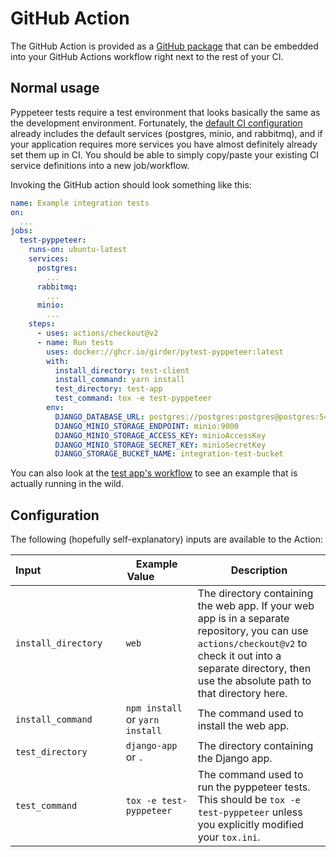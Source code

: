# GitHub Action
The GitHub Action is provided as a [GitHub package](https://github.com/girder/girder-pytest-pyppeteer/pkgs/container/pytest-pyppeteer) that can be embedded into your GitHub Actions workflow right next to the rest of your CI.

## Normal usage

Pyppeteer tests require a test environment that looks basically the same as the development environment. Fortunately, the [default CI configuration](https://github.com/girder/cookiecutter-girder-4/blob/d1912b887133ae2407277f772f6329c082fafb73/%7B%7B%20cookiecutter.project_slug%20%7D%7D/.github/workflows/ci.yml) already includes the default services (postgres, minio, and rabbitmq), and if your application requires more services you have almost definitely already set them up in CI. You should be able to simply copy/paste your existing CI service definitions into a new job/workflow.

Invoking the GitHub action should look something like this:
```yaml
name: Example integration tests
on:
  ...
jobs:
  test-pyppeteer:
    runs-on: ubuntu-latest
    services:
      postgres:
        ...
      rabbitmq:
        ...
      minio:
        ...
    steps:
      - uses: actions/checkout@v2
      - name: Run tests
        uses: docker://ghcr.io/girder/pytest-pyppeteer:latest
        with:
          install_directory: test-client
          install_command: yarn install
          test_directory: test-app
          test_command: tox -e test-pyppeteer
        env:
          DJANGO_DATABASE_URL: postgres://postgres:postgres@postgres:5432/django
          DJANGO_MINIO_STORAGE_ENDPOINT: minio:9000
          DJANGO_MINIO_STORAGE_ACCESS_KEY: minioAccessKey
          DJANGO_MINIO_STORAGE_SECRET_KEY: minioSecretKey
          DJANGO_STORAGE_BUCKET_NAME: integration-test-bucket
```

You can also look at the [test app's workflow](https://github.com/girder/girder-pytest-pyppeteer/blob/main/.github/workflows/example-integration-tests.yml) to see an example that is actually running in the wild.

## Configuration
The following (hopefully self-explanatory) inputs are available to the Action:

<!-- Disgusting, but required to keep the column width from shrinking into illegibility -->
Input&nbsp;&nbsp;&nbsp;&nbsp;&nbsp;&nbsp;&nbsp;&nbsp;&nbsp;&nbsp;&nbsp;&nbsp;&nbsp;&nbsp;&nbsp;&nbsp;&nbsp;&nbsp;&nbsp;&nbsp;&nbsp;&nbsp;&nbsp;&nbsp;&nbsp;&nbsp;&nbsp;&nbsp;|Example Value&nbsp;&nbsp;&nbsp;&nbsp;&nbsp;&nbsp;&nbsp;&nbsp;&nbsp;&nbsp;&nbsp;&nbsp;|Description
---|---|---
`install_directory`|`web`|The directory containing the web app. If your web app is in a separate repository, you can use `actions/checkout@v2` to check it out into a separate directory, then use the absolute path to that directory here.
`install_command`|`npm install` or `yarn install`|The command used to install the web app.
`test_directory`|`django-app` or `.`|The directory containing the Django app.
`test_command`|`tox -e test-pyppeteer`|The command used to run the pyppeteer tests. This should be `tox -e test-pyppeteer` unless you explicitly modified your `tox.ini`.
